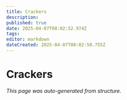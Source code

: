 ```yaml
---
title: Crackers
description: 
published: true
date: 2025-04-07T08:02:52.974Z
tags: 
editor: markdown
dateCreated: 2025-04-07T08:02:50.755Z
---
```


# Crackers

*This page was auto-generated from structure.*